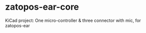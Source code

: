 # zatopos-ear-core
KiCad  project: One micro-controller  &amp; three connector with mic, for zatopos-ear
